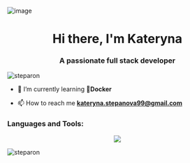 ![image](https://github.com/steparon/steparon/assets/138889090/1cb9bf45-13ee-4787-bd7e-c9dae354720d)

<h1 align="center">Hi there, I'm Kateryna 
</h1>
<h3 align="center">A passionate full stack developer</h3>

<p align="left"> <img src="https://komarev.com/ghpvc/?username=steparon&label=Profile%20views&color=0e75b6&style=flat" alt="steparon" /> </p>


- 🌱 I’m currently learning 🐳**Docker**

- 📫 How to reach me **kateryna.stepanova99@gmail.com**

<p align="left">
</p>

<h3 align="left">Languages and Tools:</h3>
<p align="center">
  <a href="https://skillicons.dev">
    <img src="https://skillicons.dev/icons?i=java,idea,spring,gradle,docker,vscode,html,css,js"/>
  </a>
</p>

<p><img align="center" src="https://github-readme-streak-stats.herokuapp.com/?user=steparon&" alt="steparon" /></p>








